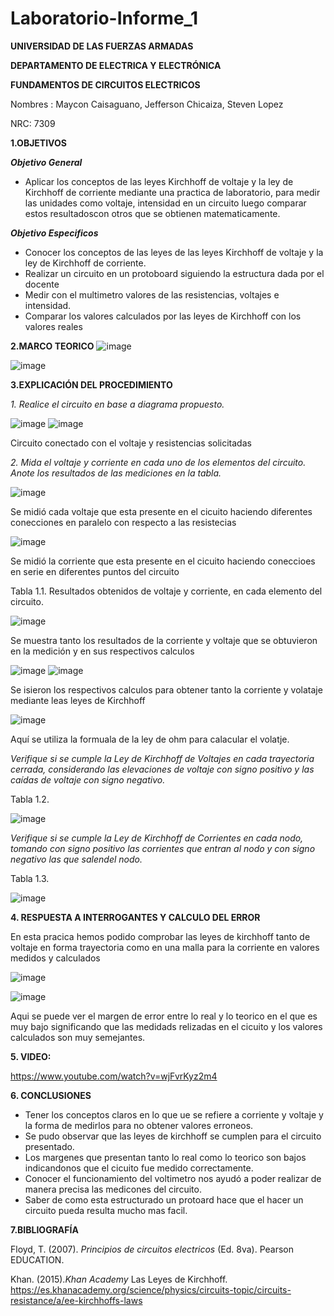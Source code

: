 # Laboratorio-Informe_1


**UNIVERSIDAD DE LAS FUERZAS ARMADAS**

**DEPARTAMENTO DE ELECTRICA Y ELECTRÓNICA**

**FUNDAMENTOS DE CIRCUITOS ELECTRICOS**

Nombres : Maycon Caisaguano, Jefferson Chicaiza, Steven Lopez

NRC: 7309

**1.OBJETIVOS**

***Objetivo General***
- Aplicar los conceptos de las leyes Kirchhoff de voltaje y la ley de Kirchhoff de corriente mediante una practica de laboratorio, para medir las unidades como voltaje, intensidad  en un circuito  luego comparar estos resultadoscon otros  que se obtienen matematicamente.  

***Objetivo Especificos***
- Conocer los conceptos de las leyes de las leyes Kirchhoff de voltaje y la ley de Kirchhoff de corriente.
- Realizar un circuito en un protoboard siguiendo la estructura dada por el docente 
- Medir  con el multimetro valores de las resistencias, voltajes e intensidad.
- Comparar los valores calculados por las leyes de Kirchhoff con los valores reales 

**2.MARCO TEORICO**
![image](https://user-images.githubusercontent.com/94098157/141409338-4011dac5-bb0d-4cdd-b675-1bdff3ac66e8.png)

![image](https://user-images.githubusercontent.com/94098157/141407674-9d9ec17c-f6eb-4517-9e93-e54cfbefca2c.png)

**3.EXPLICACIÓN DEL PROCEDIMIENTO**

*1. Realice el circuito en base a diagrama propuesto.*

![image](https://user-images.githubusercontent.com/84757114/169537401-b93ea00c-70fb-4171-8f75-509bace756bd.png)
![image](https://user-images.githubusercontent.com/84757114/169537565-27632ae4-1ed8-4258-bdb6-6a5cc4c00068.png)

 Circuito conectado con el voltaje y resistencias solicitadas
 
*2. Mida el voltaje y corriente en cada uno de los elementos del circuito. Anote los resultados de las mediciones en la tabla.*
 
![image](https://user-images.githubusercontent.com/84757114/169537712-acda09eb-ede4-4cf4-85f0-11e3ab67eef3.png)

Se midió cada voltaje que esta presente en el cicuito haciendo diferentes conecciones en paralelo con respecto a las resistecias 

![image](https://user-images.githubusercontent.com/84757114/169537847-2f527990-555c-497c-8a37-5c74ffdc6e4c.png)

Se midió la corriente que esta presente en el cicuito haciendo coneccioes en serie en diferentes puntos del circuito

Tabla 1.1. Resultados obtenidos de voltaje y corriente, en cada elemento del circuito.

![image](https://user-images.githubusercontent.com/84757114/169537944-d32ff2e0-b798-4b0f-9d4c-4b2117afbed0.png)

Se muestra tanto los resultados de la corriente y  voltaje que se obtuvieron en la medición y en sus respectivos calculos

![image](https://user-images.githubusercontent.com/84757114/169560101-35126001-3131-4d9b-bdb9-d527e189650e.png)
![image](https://user-images.githubusercontent.com/84757114/169560201-098c8dea-a7a2-4ca6-9781-c29cce4ad50c.png)

Se isieron los respectivos calculos para obtener tanto la corriente y volataje mediante leas leyes de Kirchhoff

![image](https://user-images.githubusercontent.com/84757114/169560309-128a7d1b-232f-4b75-9428-f4d989d78cbe.png)

Aquí se utiliza la formuala de la ley de ohm para calacular el volatje.

*Verifique si se cumple la Ley de Kirchhoff de Voltajes en cada trayectoria cerrada,  considerando las elevaciones de voltaje con signo positivo y las caídas de voltaje con signo negativo.*

Tabla 1.2.

![image](https://user-images.githubusercontent.com/84757114/169555250-3e866c61-dfa9-4a1e-9ef1-b7669fabf01b.png)

*Verifique si se cumple la Ley de Kirchhoff de Corrientes en cada nodo, tomando con signo positivo las corrientes que entran al nodo y con signo negativo las que salendel nodo.*

Tabla 1.3.

![image](https://user-images.githubusercontent.com/84757114/169559723-7be96d1e-5233-4426-9038-b0b21de446a1.png)

**4. RESPUESTA A INTERROGANTES Y CALCULO DEL ERROR**

En esta pracica hemos podido comprobar las leyes de kirchhoff tanto de voltaje en forma trayectoria como en una malla para la corriente en valores medidos y calculados

![image](https://user-images.githubusercontent.com/94098157/142029306-3ffa9711-0dc9-41e5-b8a2-75bddf56f4bc.png)

![image](https://user-images.githubusercontent.com/94098157/141499857-4378f4fd-6542-4909-886d-8be8696c1c53.png)

Aqui se puede ver el margen de error entre lo real y lo teorico en el que es muy bajo significando que las medidads relizadas en el cicuito y los valores calculados son muy semejantes. 

**5. VIDEO:**

https://www.youtube.com/watch?v=wjFvrKyz2m4

**6. CONCLUSIONES**
- Tener los conceptos claros en lo que ue se refiere a corriente y voltaje y la forma de medirlos para no obtener valores erroneos.
- Se pudo observar que las leyes de kirchhoff se cumplen para el circuito presentado. 
- Los margenes que presentan tanto lo real como lo teorico son bajos indicandonos que el cicuito fue medido correctamente. 
- Conocer el funcionamiento del voltimetro nos ayudó a poder realizar de manera precisa las medicones del circuito.
- Saber de como esta estructurado un protoard hace que el hacer un circuito pueda resulta mucho mas facil. 

**7.BIBLIOGRAFÍA**

Floyd, T. (2007). *Principios de circuitos electricos* (Ed. 8va). Pearson EDUCATION.

Khan. (2015).*Khan Academy* Las Leyes de Kirchhoff. https://es.khanacademy.org/science/physics/circuits-topic/circuits-resistance/a/ee-kirchhoffs-laws
